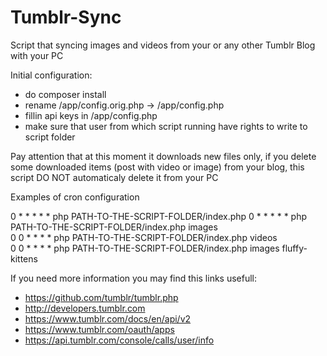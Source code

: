 # Tumblr-Sync
Script that syncing images and videos from your or any other Tumblr Blog with your PC

Initial configuration:
- do composer install
- rename /app/config.orig.php -> /app/config.php
- fillin api keys in /app/config.php
- make sure that user from which script running have rights to write to script folder

Pay attention that at this moment it downloads new files only, if you delete some downloaded
items (post with video or image) from your blog, this script DO NOT automaticaly delete it
from your PC

Examples of cron configuration

0 * * * * * php PATH-TO-THE-SCRIPT-FOLDER/index.php 
0 * * * * * php PATH-TO-THE-SCRIPT-FOLDER/index.php images	 
0 0 * * * * php PATH-TO-THE-SCRIPT-FOLDER/index.php videos	 
0 0 * * * * php PATH-TO-THE-SCRIPT-FOLDER/index.php images fluffy-kittens 	 

If you need more information you may find this links usefull:
- https://github.com/tumblr/tumblr.php
- http://developers.tumblr.com
- https://www.tumblr.com/docs/en/api/v2
- https://www.tumblr.com/oauth/apps
- https://api.tumblr.com/console/calls/user/info
